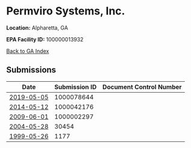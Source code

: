 # Permviro Systems, Inc.

**Location:** Alpharetta, GA

**EPA Facility ID:** 100000013932

[Back to GA Index](../../index.md)

## Submissions

| Date | Submission ID | Document Control Number |
|------|--------------|-------------------------|
| [2019-05-05](submissions/1000078644.md) | 1000078644 |  |
| [2014-05-12](submissions/1000042176.md) | 1000042176 |  |
| [2009-06-01](submissions/1000002297.md) | 1000002297 |  |
| [2004-05-28](submissions/30454.md) | 30454 |  |
| [1999-05-26](submissions/1177.md) | 1177 |  |
